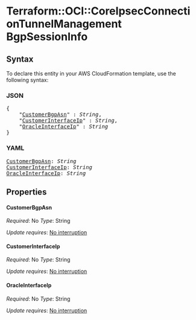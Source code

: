 # Terraform::OCI::CoreIpsecConnectionTunnelManagement BgpSessionInfo

## Syntax

To declare this entity in your AWS CloudFormation template, use the following syntax:

### JSON

<pre>
{
    "<a href="#customerbgpasn" title="CustomerBgpAsn">CustomerBgpAsn</a>" : <i>String</i>,
    "<a href="#customerinterfaceip" title="CustomerInterfaceIp">CustomerInterfaceIp</a>" : <i>String</i>,
    "<a href="#oracleinterfaceip" title="OracleInterfaceIp">OracleInterfaceIp</a>" : <i>String</i>
}
</pre>

### YAML

<pre>
<a href="#customerbgpasn" title="CustomerBgpAsn">CustomerBgpAsn</a>: <i>String</i>
<a href="#customerinterfaceip" title="CustomerInterfaceIp">CustomerInterfaceIp</a>: <i>String</i>
<a href="#oracleinterfaceip" title="OracleInterfaceIp">OracleInterfaceIp</a>: <i>String</i>
</pre>

## Properties

#### CustomerBgpAsn

_Required_: No
_Type_: String

_Update requires_: [No interruption](https://docs.aws.amazon.com/AWSCloudFormation/latest/UserGuide/using-cfn-updating-stacks-update-behaviors.html#update-no-interrupt)

#### CustomerInterfaceIp

_Required_: No
_Type_: String

_Update requires_: [No interruption](https://docs.aws.amazon.com/AWSCloudFormation/latest/UserGuide/using-cfn-updating-stacks-update-behaviors.html#update-no-interrupt)

#### OracleInterfaceIp

_Required_: No
_Type_: String

_Update requires_: [No interruption](https://docs.aws.amazon.com/AWSCloudFormation/latest/UserGuide/using-cfn-updating-stacks-update-behaviors.html#update-no-interrupt)

